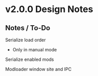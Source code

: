 # v2.0.0 Design Notes

## Notes / To-Do

Serialize load order
- Only in manual mode

Serialize enabled mods

Modloader window site and IPC
